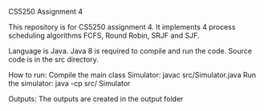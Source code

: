 CS5250 Assignment 4

This repository is for CS5250 assignment 4. It implements 4 process scheduling algorithms FCFS, Round Robin, SRJF and SJF.

Language is Java. Java 8 is required to compile and run the code. Source code is in the src directory.

How to run:
Compile the main class Simulator: javac src/Simulator.java
Run the simulator: java -cp src/ Simulator

Outputs:
The outputs are created in the output folder